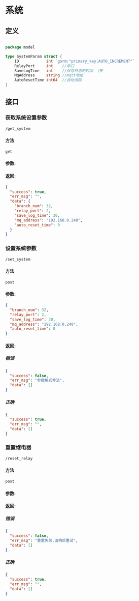 # 系统

## 定义
```go

package model

type SystemParam struct {
	ID            int `gorm:"primary_key;AUTO_INCREMENT"`
	RelayPort     int    //串口
	SaveLogTime   int    //保存日志的时间 （天
	MqAddress     string //mqtt地址
	AutoResetTime int64  //自动消除
}


```

## 接口 

### 获取系统设置参数
`/get_system`

#### 方法
`get`

#### 参数:  

#### 返回:	

```json
{
  "success": true,
  "err_msg": "",
  "data": {
    "branch_num": 32,
    "relay_port": 2,
    "save_log_time": 30,
    "mq_address": "192.168.0.248",
    "auto_reset_time": 0
  }
}

```

### 设置系统参数
`/set_system`

#### 方法
`post`

#### 参数:  
```json
{
  "branch_num": 32,
  "relay_port": 2,
  "save_log_time": 30,
  "mq_address": "192.168.0.248",
  "auto_reset_time": 0
}

```
#### 返回:	

##### 错误
```json
{
  "success": false,
  "err_msg": "参数格式非法",
  "data": []
}
```
##### 正确
```json
{
  "success": true,
  "err_msg": "",
  "data": []
}
```


### 重置继电器
`/reset_relay`

#### 方法
`post`

#### 参数:  

#### 返回:	

##### 错误
```json
{
  "success": false,
  "err_msg": "重置失败,请稍后重试",
  "data": []
}
```
##### 正确
```json
{
  "success": true,
  "err_msg": "",
  "data": []
}
```
